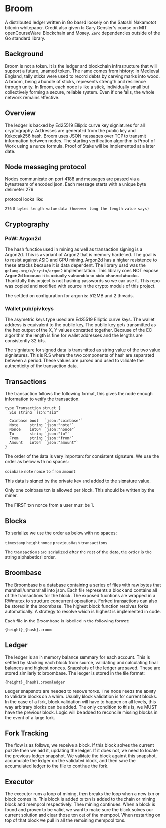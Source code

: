 # Broom

A distributed ledger written in Go based loosely on the Satoshi Nakamotot bitcoin whitepaper. Credit also given to Gary Gensler's course on MIT openCourseWare: Blockchain and Money. `Zero` dependencies outside of the Go standard library.

## Background

Broom is not a token. It is the ledger and blockchain infrastructure that will support a future, unamed token. The name comes from history: in Medieval England, tally sticks were used to record debts by carving marks into wood. A broom, being a bundle of sticks, represents strength and resilience through unity. In Broom, each node is like a stick, individually small but collectively forming a secure, reliable system. Even if one fails, the whole network remains effective.

## Overview

The ledger is backed by Ed25519 Elliptic curve key signiatures for all cryptography. Addresses are generated from the public key and Kekccak256 hash. Broom uses JSON messages over TCP to transmit information between nodes. The starting verification algorithm is Proof of Work using a nunce formula. Proof of Stake will be implemented at a later date.

## Node messaging protocol

Nodes communicate on port 4188 and messages are passed via a bytestream of encoded json. Each message starts with a unique byte delimeter 276

protocol looks like:

`276` `8 bytes length value` `data (however long the length value says)`

## Cryptography

### PoW: Argon2d

The hash function used in mining as well as transaction signing is a Argon2d. This is a variant of Argon2 that is memory hardened. The goal is to resist against ASIC and GPU mining. Argon2d has a higher resistence to these attacks because it is data dependent. The library used was the `golang.org/x/crypto/argon2` implementation. This library does NOT expose Argon2d because it is actually vulnerable to side channel attacks. Thankfully this project is not hashing passwords so we can use it. This repo was copied and modified with source in the crypto module of this project.

The settled on configuration for argon is: 512MB and 2 threads. 

### Wallet pub/piv keys

The asymetric keys type used are Ed25519 Elliptic curve keys. The wallet address is equivalent to the public key. The public key gets transmitted as the hex output of the X, Y values concatted together. Because of the EC algorithm the length is fine for wallet addresses and the lengths are consistently 32 bits.

The signiature for signed data is transmitted as string value of the two value signiatures. This is R.S where the two components of hash are separated between a period. These values are parsed and used to validate the authenticity of the transaction data.

## Transactions

The transaction follows the following format, this gives the node enough information to verify the transaction.

```golang
type Transaction struct {
  Sig string `json:"sig"`
  
  Coinbase bool   `json:"coinbase"`
  Note     string `json:"note"`
  Nonce    int64  `json:"nonce"`
  To       string `json:"to"`
  From     string `json:"from"`
  Amount   int64  `json:"amount"`
}
```

The order of the data is very important for consistent signature. We use the order as below with no spaces:

`coinbase` `note` `nonce` `to` `from` `amount`

This data is signed by the private key and added to the signature value.

Only one coinbase txn is allowed per block. This should be written by the miner.

The FIRST txn nonce from a user must be 1.

## Blocks

To serialize we use the order as below with no spaces:

`timestamp` `height` `nonce` `previousHash` `transactions`

The transactions are serialized after the rest of the data, the order is the string alphabetical order.

## Broombase

The Broombase is a database containing a series of files with raw bytes that marshall/unmarshall into json. Each file represents a block and contains all of the transactions for the block. The exposed fucntions are wrapped in a RWmutex to structure concurrent operations. Forked transactions can also be stored in the broombase. The highest block function resolves forks automatically. A strategy to resolve which is highest is implemented in code.

Each file in the Broombase is labelled in the following format:

`{height}_{hash}.broom`

## Ledger

The ledger is an in memory balance summary for each account. This is settled by stacking each block from source, validating and calculating final balances and highest nonces. Snapshots of the ledger are saved. These are stored similarly to broombase. The ledger is stored in the file format:

`{height}_{hash}.broomledger`

Ledger snapshots are needed to resolve forks. The node needs the ability to validate blocks on a whim. Usually block validation is for current blocks. In the case of a fork, block validation will have to happen on all levels, this way arbitrary blocks can be added. The only condition to this is, we MUST have the previous block. Logic will be added to reconcile missing blocks in the event of a large fork.

## Fork Tracking

The flow is as follows, we receive a block. If this block solves the current puzzle then we add it, updating the ledger. If it does not, we need to locate the previous ledger snapshot. We validate the block against this snapshot, accumulate the ledger on the validated block, and then save the accumulated ledger to the file to continue the fork.

## Executor

The executor runs a loop of mining, then breaks the loop when a new txn or block comes in. This block is added or txn is added to the chain or mining block and mempool respectively. Then mining continues. When a block is found and proven to be valid, we want to make sure the block solves our current solution and clear those txn out of the mempool. When restarting on top of that block we pull in all the remaining mempool txns.
